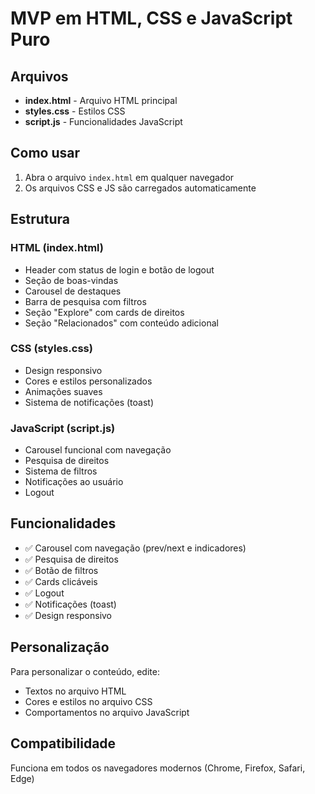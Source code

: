 # MVP em HTML, CSS e JavaScript Puro

## Arquivos

- **index.html** - Arquivo HTML principal
- **styles.css** - Estilos CSS
- **script.js** - Funcionalidades JavaScript

## Como usar

1. Abra o arquivo `index.html` em qualquer navegador
2. Os arquivos CSS e JS são carregados automaticamente

## Estrutura

### HTML (index.html)
- Header com status de login e botão de logout
- Seção de boas-vindas
- Carousel de destaques
- Barra de pesquisa com filtros
- Seção "Explore" com cards de direitos
- Seção "Relacionados" com conteúdo adicional

### CSS (styles.css)
- Design responsivo
- Cores e estilos personalizados
- Animações suaves
- Sistema de notificações (toast)

### JavaScript (script.js)
- Carousel funcional com navegação
- Pesquisa de direitos
- Sistema de filtros
- Notificações ao usuário
- Logout

## Funcionalidades

- ✅ Carousel com navegação (prev/next e indicadores)
- ✅ Pesquisa de direitos
- ✅ Botão de filtros
- ✅ Cards clicáveis
- ✅ Logout
- ✅ Notificações (toast)
- ✅ Design responsivo

## Personalização

Para personalizar o conteúdo, edite:
- Textos no arquivo HTML
- Cores e estilos no arquivo CSS
- Comportamentos no arquivo JavaScript

## Compatibilidade

Funciona em todos os navegadores modernos (Chrome, Firefox, Safari, Edge)
